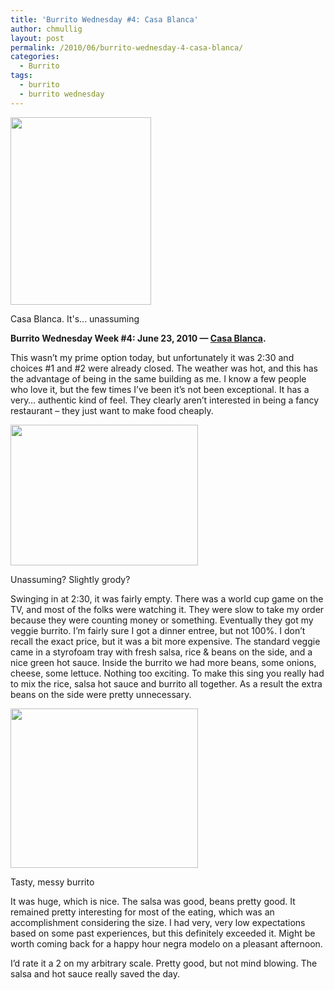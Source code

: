 ```yaml
---
title: 'Burrito Wednesday #4: Casa Blanca'
author: chmullig
layout: post
permalink: /2010/06/burrito-wednesday-4-casa-blanca/
categories:
  - Burrito
tags:
  - burrito
  - burrito wednesday
---
```

<div id="attachment_184" style="width: 235px" class="wp-caption aligncenter">
  <a href="http://chmullig.com/wp-content/uploads/2010/06/IMG_1688.jpg"><img class="size-medium wp-image-184" title="Casa Blanca Exterior" src="http://chmullig.com/wp-content/uploads/2010/06/IMG_1688-225x300.jpg" alt="" width="225" height="300" /></a>
  
  <p class="wp-caption-text">
    Casa Blanca. It's... unassuming
  </p>
</div>

**Burrito Wednesday Week #4: June 23, 2010 — [Casa Blanca][1].**

This wasn&#8217;t my prime option today, but unfortunately it was 2:30 and choices #1 and #2 were already closed. The weather was hot, and this has the advantage of being in the same building as me. I know a few people who love it, but the few times I&#8217;ve been it&#8217;s not been exceptional. It has a very&#8230; authentic kind of feel. They clearly aren&#8217;t interested in being a fancy restaurant &#8211; they just want to make food cheaply.

<div id="attachment_185" style="width: 310px" class="wp-caption aligncenter">
  <a href="http://chmullig.com/wp-content/uploads/2010/06/IMG_1689.jpg"><img class="size-medium wp-image-185" title="Unassuming interior" src="http://chmullig.com/wp-content/uploads/2010/06/IMG_1689-300x225.jpg" alt="" width="300" height="225" /></a>
  
  <p class="wp-caption-text">
    Unassuming? Slightly grody?
  </p>
</div>

Swinging in at 2:30, it was fairly empty. There was a world cup game on the TV, and most of the folks were watching it. They were slow to take my order because they were counting money or something. Eventually they got my veggie burrito. I&#8217;m fairly sure I got a dinner entree, but not 100%. I don&#8217;t recall the exact price, but it was a bit more expensive. The standard veggie came in a styrofoam tray with fresh salsa, rice & beans on the side, and a nice green hot sauce. Inside the burrito we had more beans, some onions, cheese, some lettuce. Nothing too exciting. To make this sing you really had to mix the rice, salsa hot sauce and burrito all together. As a result the extra beans on the side were pretty unnecessary.

<div id="attachment_186" style="width: 310px" class="wp-caption aligncenter">
  <a href="http://chmullig.com/wp-content/uploads/2010/06/IMG_1691.jpg"><img class="size-medium wp-image-186" title="Mmm, messy burrito" src="http://chmullig.com/wp-content/uploads/2010/06/IMG_1691-300x255.jpg" alt="" width="300" height="255" /></a>
  
  <p class="wp-caption-text">
    Tasty, messy burrito
  </p>
</div>

It was huge, which is nice. The salsa was good, beans pretty good. It remained pretty interesting for most of the eating, which was an accomplishment considering the size. I had very, very low expectations based on some past experiences, but this definitely exceeded it. Might be worth coming back for a happy hour negra modelo on a pleasant afternoon.

I&#8217;d rate it a 2 on my arbitrary scale. Pretty good, but not mind blowing. The salsa and hot sauce really saved the day.

 [1]: http://www.yelp.com/biz/casa-blanca-restaurant-washington "Yelp review"